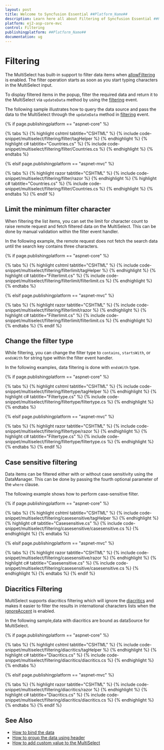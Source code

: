 ```yaml
---
layout: post
title: Welcome to Syncfusion Essential ##Platform_Name##
description: Learn here all about Filtering of Syncfusion Essential ##Platform_Name## widgets based on HTML5 and jQuery.
platform: ej2-asp-core-mvc
control: Filtering
publishingplatform: ##Platform_Name##
documentation: ug
---
```



# Filtering

The MultiSelect has built-in support to filter data items when [allowFiltering](https://help.syncfusion.com/cr/cref_files/aspnetcore-js2/Syncfusion.EJ2~Syncfusion.EJ2.DropDowns.MultiSelect~AllowFiltering.html) is enabled. The filter
operation starts as soon as you start typing characters in the MultiSelect input.

To display filtered items in the popup, filter the required data and return it to the MultiSelect
via `updateData` method by using the [filtering](https://help.syncfusion.com/cr/cref_files/aspnetcore-js2/Syncfusion.EJ2~Syncfusion.EJ2.DropDowns.MultiSelect~Filtering.html) event.

The following sample illustrates how to query the data source and pass the data to the MultiSelect
through the `updateData` method in [filtering](https://help.syncfusion.com/cr/cref_files/aspnetcore-js2/Syncfusion.EJ2~Syncfusion.EJ2.DropDowns.MultiSelect~Filtering.html) event.

{% if page.publishingplatform == "aspnet-core" %}

{% tabs %}
{% highlight cshtml tabtitle="CSHTML" %}
{% include code-snippet/multiselect/filtering/filter/tagHelper %}
{% endhighlight %}
{% highlight c# tabtitle="Countries.cs" %}
{% include code-snippet/multiselect/filtering/filter/Countries.cs %}
{% endhighlight %}
{% endtabs %}

{% elsif page.publishingplatform == "aspnet-mvc" %}

{% tabs %}
{% highlight razor tabtitle="CSHTML" %}
{% include code-snippet/multiselect/filtering/filter/razor %}
{% endhighlight %}
{% highlight c# tabtitle="Countries.cs" %}
{% include code-snippet/multiselect/filtering/filter/Countries.cs %}
{% endhighlight %}
{% endtabs %}
{% endif %}



## Limit the minimum filter character

When filtering the list items, you can set the limit for character count to raise remote request and fetch
filtered data on the MultiSelect. This can be done by manual validation within the filter event handler.

In the following example, the remote request does not fetch the search data until the search key contains three characters.

{% if page.publishingplatform == "aspnet-core" %}

{% tabs %}
{% highlight cshtml tabtitle="CSHTML" %}
{% include code-snippet/multiselect/filtering/filterlimit/tagHelper %}
{% endhighlight %}
{% highlight c# tabtitle="Filterlimit.cs" %}
{% include code-snippet/multiselect/filtering/filterlimit/filterlimit.cs %}
{% endhighlight %}
{% endtabs %}

{% elsif page.publishingplatform == "aspnet-mvc" %}

{% tabs %}
{% highlight razor tabtitle="CSHTML" %}
{% include code-snippet/multiselect/filtering/filterlimit/razor %}
{% endhighlight %}
{% highlight c# tabtitle="Filterlimit.cs" %}
{% include code-snippet/multiselect/filtering/filterlimit/filterlimit.cs %}
{% endhighlight %}
{% endtabs %}
{% endif %}



## Change the filter type

While filtering, you can change the filter type to `contains`,
`startsWith`, or `endsWith` for string type within the filter event handler.

In the following examples, data filtering is done with `endsWith` type.

{% if page.publishingplatform == "aspnet-core" %}

{% tabs %}
{% highlight cshtml tabtitle="CSHTML" %}
{% include code-snippet/multiselect/filtering/filtertype/tagHelper %}
{% endhighlight %}
{% highlight c# tabtitle="Filtertype.cs" %}
{% include code-snippet/multiselect/filtering/filtertype/filtertype.cs %}
{% endhighlight %}
{% endtabs %}

{% elsif page.publishingplatform == "aspnet-mvc" %}

{% tabs %}
{% highlight razor tabtitle="CSHTML" %}
{% include code-snippet/multiselect/filtering/filtertype/razor %}
{% endhighlight %}
{% highlight c# tabtitle="Filtertype.cs" %}
{% include code-snippet/multiselect/filtering/filtertype/filtertype.cs %}
{% endhighlight %}
{% endtabs %}
{% endif %}



## Case sensitive filtering

Data items can be filtered either with or without case sensitivity using the DataManager. This can be done
by passing the fourth optional parameter of the `where` clause.

The following example shows how to perform case-sensitive filter.

{% if page.publishingplatform == "aspnet-core" %}

{% tabs %}
{% highlight cshtml tabtitle="CSHTML" %}
{% include code-snippet/multiselect/filtering/casesensitive/tagHelper %}
{% endhighlight %}
{% highlight c# tabtitle="Casesensitive.cs" %}
{% include code-snippet/multiselect/filtering/casesensitive/casesensitive.cs %}
{% endhighlight %}
{% endtabs %}

{% elsif page.publishingplatform == "aspnet-mvc" %}

{% tabs %}
{% highlight razor tabtitle="CSHTML" %}
{% include code-snippet/multiselect/filtering/casesensitive/razor %}
{% endhighlight %}
{% highlight c# tabtitle="Casesensitive.cs" %}
{% include code-snippet/multiselect/filtering/casesensitive/casesensitive.cs %}
{% endhighlight %}
{% endtabs %}
{% endif %}



## Diacritics Filtering

MultiSelect supports diacritics filtering which will ignore the [diacritics](https://en.wikipedia.org/wiki/Diacritic) and
makes it easier to filter the results in international characters lists
when the [ignoreAccent](https://help.syncfusion.com/cr/cref_files/aspnetcore-js2/Syncfusion.EJ2~Syncfusion.EJ2.DropDowns.MultiSelect~IgnoreAccent.html) is enabled.

In the following sample,data with diacritics are bound as dataSource for MultiSelect.

{% if page.publishingplatform == "aspnet-core" %}

{% tabs %}
{% highlight cshtml tabtitle="CSHTML" %}
{% include code-snippet/multiselect/filtering/diacritics/tagHelper %}
{% endhighlight %}
{% highlight c# tabtitle="Diacritics.cs" %}
{% include code-snippet/multiselect/filtering/diacritics/diacritics.cs %}
{% endhighlight %}
{% endtabs %}

{% elsif page.publishingplatform == "aspnet-mvc" %}

{% tabs %}
{% highlight razor tabtitle="CSHTML" %}
{% include code-snippet/multiselect/filtering/diacritics/razor %}
{% endhighlight %}
{% highlight c# tabtitle="Diacritics.cs" %}
{% include code-snippet/multiselect/filtering/diacritics/diacritics.cs %}
{% endhighlight %}
{% endtabs %}
{% endif %}



## See Also

* [How to bind the data](./data-binding/)
* [How to group the data using header](./grouping/)
* [How to add custom value to the MultiSelect](./custom-value/)